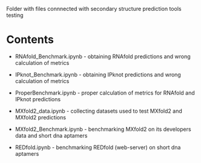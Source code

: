 Folder with files connnected with secondary structure prediction tools testing
<h1>Contents</h1>

- RNAfold_Benchmark.ipynb - obtaining RNAfold predictions and wrong calculation of metrics
  
- IPknot_Benchmark.ipynb - obtaining IPknot predictions and wrong calculation of metrics
  
- ProperBenchmark.ipynb - proper calculation of metrics for RNAfold and IPknot predictions
  
- MXfold2_data.ipynb - collecting datasets used to test MXfold2 and MXfold2 predictions
  
- MXfold2_Benchmark.ipynb - benchmarking MXfold2 on its developers data and short dna aptamers
  
- REDfold.ipynb - benchmarking REDfold (web-server) on short dna aptamers
